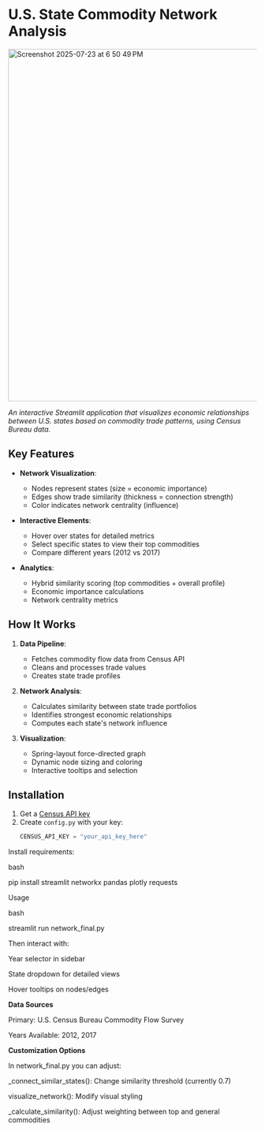 
# U.S. State Commodity Network Analysis
<img width="1426" height="715" alt="Screenshot 2025-07-23 at 6 50 49 PM" src="https://github.com/user-attachments/assets/e89874e3-c3eb-4bf4-974a-4ae6536b80e8" />

*An interactive Streamlit application that visualizes economic relationships between U.S. states based on commodity trade patterns, using Census Bureau data.*

## Key Features

- **Network Visualization**:
  - Nodes represent states (size = economic importance)
  - Edges show trade similarity (thickness = connection strength)
  - Color indicates network centrality (influence)

- **Interactive Elements**:
  - Hover over states for detailed metrics
  - Select specific states to view their top commodities
  - Compare different years (2012 vs 2017)

- **Analytics**:
  - Hybrid similarity scoring (top commodities + overall profile)
  - Economic importance calculations
  - Network centrality metrics

## How It Works

1. **Data Pipeline**:
   - Fetches commodity flow data from Census API
   - Cleans and processes trade values
   - Creates state trade profiles

2. **Network Analysis**:
   - Calculates similarity between state trade portfolios
   - Identifies strongest economic relationships
   - Computes each state's network influence

3. **Visualization**:
   - Spring-layout force-directed graph
   - Dynamic node sizing and coloring
   - Interactive tooltips and selection

## Installation

1. Get a [Census API key](https://api.census.gov/data/key_signup.html)
2. Create `config.py` with your key:
   ```python
   CENSUS_API_KEY = "your_api_key_here"
Install requirements:

bash

pip install streamlit networkx pandas plotly requests

Usage

bash

streamlit run network_final.py

Then interact with:

Year selector in sidebar

State dropdown for detailed views

Hover tooltips on nodes/edges

**Data Sources**

Primary: U.S. Census Bureau Commodity Flow Survey

Years Available: 2012, 2017

**Customization Options**

In network_final.py you can adjust:

_connect_similar_states(): Change similarity threshold (currently 0.7)

visualize_network(): Modify visual styling

_calculate_similarity(): Adjust weighting between top and general commodities
